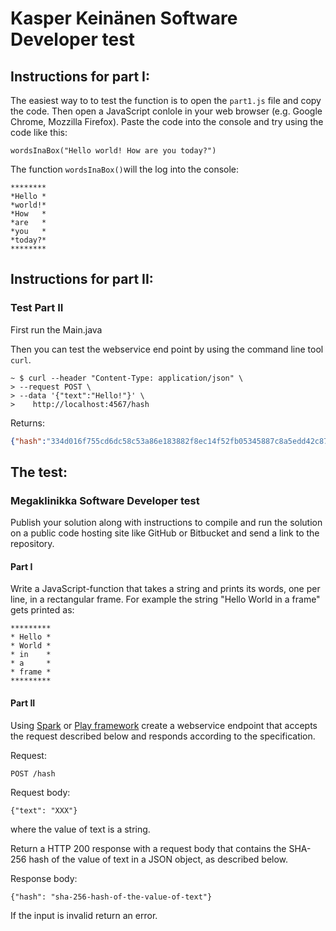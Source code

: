 # Kasper Keinänen Software Developer test


## Instructions for part I:
The easiest way to to test the function is to open the `part1.js` file and copy the code. 
Then open a JavaScript conlole in your web browser (e.g. Google Chrome, Mozzilla Firefox).
Paste the code into the console and try using the code like this:

```
wordsInaBox("Hello world! How are you today?")
```
The function `wordsInaBox()`will the log into the console:

```
********
*Hello *
*world!*
*How   *
*are   *
*you   *
*today?*
********
```

## Instructions for part II:

### Test Part II
First run the Main.java

Then you can test the webservice end point by using the command line tool `curl`.

```
~ $ curl --header "Content-Type: application/json" \
> --request POST \
> --data '{"text":"Hello!"}' \
>    http://localhost:4567/hash 
```

Returns:
```JSON
{"hash":"334d016f755cd6dc58c53a86e183882f8ec14f52fb05345887c8a5edd42c87b7"}
```

## The test:

### Megaklinikka Software Developer test

Publish your solution along with instructions to compile and run the solution on a public
code hosting site like GitHub or Bitbucket and send a link to the repository.

#### Part I

Write a JavaScript-function that takes a string and prints its words, one per
line, in a rectangular frame. For example the string "Hello World in a frame"
gets printed as:

```
*********
* Hello *
* World *
* in    *
* a     *
* frame *
*********
```

#### Part II

Using [Spark](http://sparkjava.com/) or [Play framework](https://www.playframework.com/)
create a webservice endpoint that accepts the request described below and responds according
to the specification.

Request:

```
POST /hash
```

Request body:

```
{"text": "XXX"}
```

where the value of text is a string. 

Return a HTTP 200 response with a request body that contains the SHA-256 hash of the
value of text in a JSON object, as described below.

 Response body:
 
```
{"hash": "sha-256-hash-of-the-value-of-text"}
```

If the input is invalid return an error.
